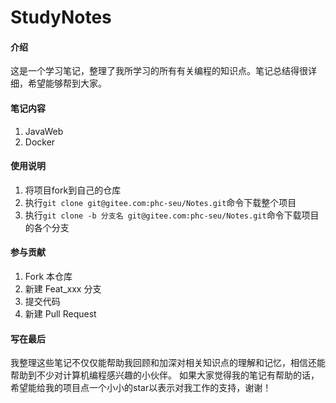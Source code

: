 # StudyNotes

#### 介绍
这是一个学习笔记，整理了我所学习的所有有关编程的知识点。笔记总结得很详细，希望能够帮到大家。

#### 笔记内容
1. JavaWeb
2. Docker

#### 使用说明

1.  将项目fork到自己的仓库
2.  执行`git clone git@gitee.com:phc-seu/Notes.git`命令下载整个项目
3.  执行`git clone -b 分支名 git@gitee.com:phc-seu/Notes.git`命令下载项目的各个分支

#### 参与贡献

1.  Fork 本仓库
2.  新建 Feat_xxx 分支
3.  提交代码
4.  新建 Pull Request


#### 写在最后

我整理这些笔记不仅仅能帮助我回顾和加深对相关知识点的理解和记忆，相信还能帮助到不少对计算机编程感兴趣的小伙伴。
如果大家觉得我的笔记有帮助的话，希望能给我的项目点一个小小的star以表示对我工作的支持，谢谢！
